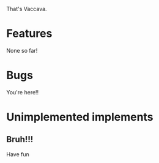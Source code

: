 That's Vaccava.

# Features
None so far!

# Bugs
You're here!!

# Unimplemented implements
Bruh!!!
---
Have fun
